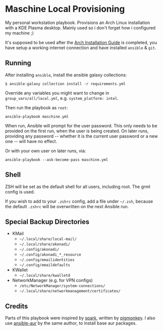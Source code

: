 Maschine Local Provisioning
===========================

My personal workstation playbook. Provisions an Arch Linux installation with a KDE Plasma desktop. Mainly used so i don't forget how i configured my machine ;)

It's supposed to be used after the [Arch Installation Guide](INSTALL.md) is completed, you have setup a working internet connection and have installed `ansible` & `git`.

## Running

After installing `ansible`, install the ansible galaxy collections:

    $ ansible-galaxy collection install -r requirements.yml

Override any variables you might want to change in `group_vars/all/local.yml`, e.g. `system_platform: intel`.

Then run the playbook as `root`:

    ansible-playbook maschine.yml

When run, Ansible will prompt for the user password. This only needs to be provided on the first run, when the user is being created.
On later runs, providing any password -- whether it is the current user password or a new one -- will have no effect.

Or with your own user on later runs, via:

    ansible-playbook --ask-become-pass maschine.yml

## Shell

ZSH will be set as the default shell for all users, including root. The grml config is used.

If you wish to add to your `.zshrc` config, add a file under `~/.zsh`, because the default `.zshrc` will be overwritten on the next Ansible run.

## Special Backup Directories

- KMail
  - `~/.local/share/local-mail/`
  - `~/.local/share/akonadi/`
  - `~/.config/akonadi/`
  - `~/.config/akonadi_*_resource`
  - `~/.config/emailidentities`
  - `~/.config/emaildefaults`
- KWallet
  - `~/.local/share/kwalletd`
- NetworkManager (e.g. for VPN configs)
  - `/etc/NetworkManager/system-connections/`
  - `~/.local/share/networkmanagement/certificates/`

## Credits

Parts of this playbook were inspired by [spark](https://github.com/pigmonkey/spark), written by [pigmonkey](https://github.com/pigmonkey).
I also use [ansible-aur](https://github.com/pigmonkey/ansible-aur) by the same author, to install base aur packages.
